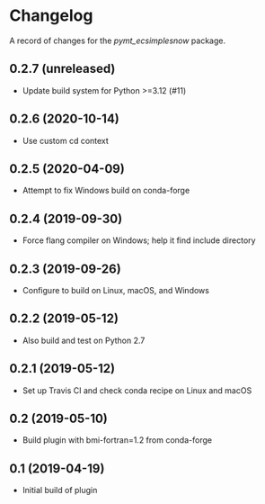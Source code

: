# Changelog

A record of changes for the *pymt_ecsimplesnow* package.

## 0.2.7 (unreleased)

- Update build system for Python >=3.12 (#11)


## 0.2.6 (2020-10-14)

- Use custom cd context


## 0.2.5 (2020-04-09)

- Attempt to fix Windows build on conda-forge


## 0.2.4 (2019-09-30)

- Force flang compiler on Windows; help it find include directory


## 0.2.3 (2019-09-26)

- Configure to build on Linux, macOS, and Windows


## 0.2.2 (2019-05-12)

- Also build and test on Python 2.7


## 0.2.1 (2019-05-12)

- Set up Travis CI and check conda recipe on Linux and macOS


## 0.2 (2019-05-10)

- Build plugin with bmi-fortran=1.2 from conda-forge


## 0.1 (2019-04-19)

- Initial build of plugin
